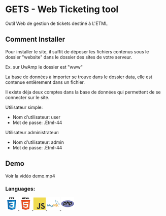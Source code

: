 
# GETS - Web Ticketing tool


Outil Web de gestion de tickets destiné à L'ETML
## Comment Installer

Pour installer le site, il suffit de déposer les fichiers contenus sous le dossier "website" dans le dossier des sites de votre serveur.

Ex. sur UwAmp le dossier est "www"

La base de données à importer se trouve dans le dossier data, elle est contenue entièrement dans un fichier.


Il existe déja deux comptes dans la base de données qui permettent de se connecter sur le site.

Utilisateur simple:
- Nom d'utilisateur: user
- Mot de passe: .Etml-44

Utilisateur administrateur:
- Nom d'utilisateur: admin
- Mot de passe: .Etml-44


## Demo

Voir la vidéo demo.mp4

<h3 align="left">Languages:</h3>
<p align="left"> <a href="https://www.w3schools.com/css/" target="_blank" rel="noreferrer"> <img src="https://raw.githubusercontent.com/devicons/devicon/master/icons/css3/css3-original-wordmark.svg" alt="css3" width="40" height="40"/> </a> <a href="https://www.w3.org/html/" target="_blank" rel="noreferrer"> <img src="https://raw.githubusercontent.com/devicons/devicon/master/icons/html5/html5-original-wordmark.svg" alt="html5" width="40" height="40"/> </a> <a href="https://developer.mozilla.org/en-US/docs/Web/JavaScript" target="_blank" rel="noreferrer"> <img src="https://raw.githubusercontent.com/devicons/devicon/master/icons/javascript/javascript-original.svg" alt="javascript" width="40" height="40"/> </a> <a href="https://www.mysql.com/" target="_blank" rel="noreferrer"> <img src="https://raw.githubusercontent.com/devicons/devicon/master/icons/mysql/mysql-original-wordmark.svg" alt="mysql" width="40" height="40"/> </a> <a href="https://www.php.net" target="_blank" rel="noreferrer"> <img src="https://raw.githubusercontent.com/devicons/devicon/master/icons/php/php-original.svg" alt="php" width="40" height="40"/> </a> </p>
